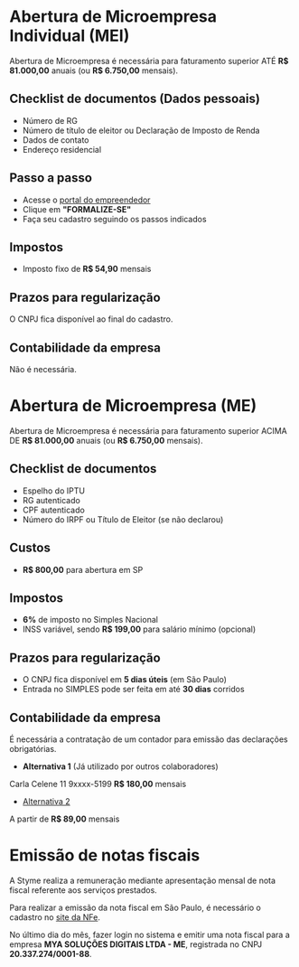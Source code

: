 # Abertura de Microempresa Individual (MEI)

Abertura de Microempresa é necessária para faturamento superior ATÉ **R$ 81.000,00** anuais (ou **R$ 6.750,00** mensais).

## Checklist de documentos (Dados pessoais)

- Número de RG
- Número de título de eleitor ou Declaração de Imposto de Renda
- Dados de contato
- Endereço residencial

## Passo a passo

- Acesse o [portal do empreendedor](http://www.portaldoempreendedor.gov.br/temas/quero-ser/formalize-se/formalize-se-1)
- Clique em **"FORMALIZE-SE"**
- Faça seu cadastro seguindo os passos indicados

## Impostos

- Imposto fixo de **R$ 54,90** mensais

## Prazos para regularização

O CNPJ fica disponível ao final do cadastro.

## Contabilidade da empresa

Não é necessária.

# Abertura de Microempresa (ME)

Abertura de Microempresa é necessária para faturamento superior ACIMA DE **R$ 81.000,00** anuais (ou **R$ 6.750,00** mensais).

## Checklist de documentos

- Espelho do IPTU
- RG autenticado
- CPF autenticado
- Número do IRPF ou Título de Eleitor (se não declarou)

## Custos

- **R$ 800,00** para abertura em SP

## Impostos 

- **6%** de imposto no Simples Nacional
- INSS variável, sendo **R$ 199,00** para salário mínimo (opcional)

## Prazos para regularização

- O CNPJ fica disponível em **5 dias úteis** (em São Paulo)
- Entrada no SIMPLES pode ser feita em até **30 dias** corridos

## Contabilidade da empresa

É necessária a contratação de um contador para emissão das declarações obrigatórias.

- **Alternativa 1** (Já utilizado por outros colaboradores)

Carla Celene 11 9xxxx-5199 
**R$ 180,00** mensais

- [Alternativa 2](https://www.contabilizei.com.br/)

A partir de **R$ 89,00** mensais

# Emissão de notas fiscais

A Styme realiza a remuneração mediante apresentação mensal de nota fiscal referente aos serviços prestados.

Para realizar a emissão da nota fiscal em São Paulo, é necessário o cadastro no [site da NFe](https://nfe.prefeitura.sp.gov.br/login.aspx). 

No último dia do mês, fazer login no sistema e emitir uma nota fiscal para a empresa **MYA SOLUÇÕES DIGITAIS LTDA - ME**, registrada no CNPJ **20.337.274/0001-88**.
